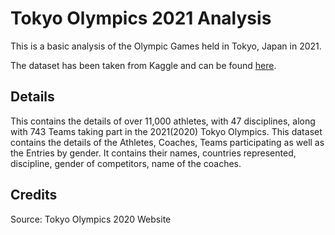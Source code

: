# Tokyo Olympics 2021 Analysis

This is a basic analysis of the Olympic Games held in Tokyo, Japan in 2021.

The dataset has been taken from Kaggle and can be found [here](https://www.kaggle.com/arjunprasadsarkhel/2021-olympics-in-tokyo).

## Details
This contains the details of over 11,000 athletes, with 47 disciplines, along with 743 Teams taking part in the 2021(2020) Tokyo Olympics.
This dataset contains the details of the Athletes, Coaches, Teams participating as well as the Entries by gender. It contains their names, countries represented, discipline, gender of competitors, name of the coaches.

## Credits
Source: Tokyo Olympics 2020 Website